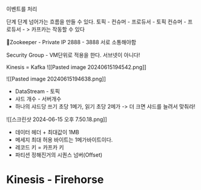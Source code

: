 
이벤트를 처리

단계 단계 넘어가는 흐름을 만들 수 있다. 
토픽 - 컨슈머 - 프로듀서 - 토픽 컨슈머 - 프로듀서 - > 카프카는 작동할 수 있다

Zookeeper - Private IP
2888 - 3888 서로 소통해야함

Security Group - VM단위로 적용을 한다. 서브넷이 아니다!

Kinesis = Kafka
![[Pasted image 20240615194542.png]]

![[Pasted image 20240615194638.png]]
- DataStream - 토픽
- 샤드 개수 - 서버개수
- 하나의 샤드당 쓰기 초당 1메가, 읽기 초당 2메가 -> 더 크면 샤드를 늘려서 맞춰라!

![[스크린샷 2024-06-15 오후 7.50.18.png]]
- 데이터 헤더 + 최대값이 1MB 
- 메세지 최대 허용 바이트는 1메가바이트이다. 
- 레코드 키 = 카프카 키
- 파티션 정해진거의 시퀀스 넘버(Offset)

# Kinesis - Firehorse


